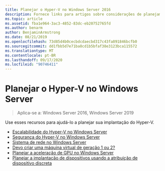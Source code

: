 ```yaml
---
title: Planejar o Hyper-V no Windows Server 2016
description: Fornece links para artigos sobre considerações de planejamento para o Hyper-V
ms.topic: article
ms.assetid: fba1e964-3ac3-4852-83dc-eb20752765fd
ms.author: benarm
author: BenjaminArmstrong
ms.date: 08/21/2019
ms.openlocfilehash: 73d85d4b0cecbdcdaecbd317c43fa891846bcfb0
ms.sourcegitcommit: dd1fbb5d7e71ba8cd1b5bfaf38e3123bca115572
ms.translationtype: MT
ms.contentlocale: pt-BR
ms.lasthandoff: 09/17/2020
ms.locfileid: "90746411"
---
```

# <a name="plan-for-hyper-v-on-windows-server"></a>Planejar o Hyper-V no Windows Server

>Aplica-se a: Windows Server 2016, Windows Server 2019

Use esses recursos para ajudá-lo a planejar sua implantação do Hyper-V.

- [Escalabilidade do Hyper-V no Windows Server](plan-hyper-v-scalability-in-windows-server.md)
- [Segurança do Hyper-V no Windows Server](plan-hyper-v-security-in-windows-server.md)
- [Sistema de rede no Windows Server](plan-hyper-v-networking-in-windows-server.md)
- [Devo criar uma máquina virtual de geração 1 ou 2?](Should-I-create-a-generation-1-or-2-virtual-machine-in-Hyper-V.md)
- [Planejar a aceleração de GPU no Windows Server](plan-for-gpu-acceleration-in-windows-server.md)
- [Planejar a implantação de dispositivos usando a atribuição de dispositivo discreta](plan-for-deploying-devices-using-discrete-device-assignment.md)
